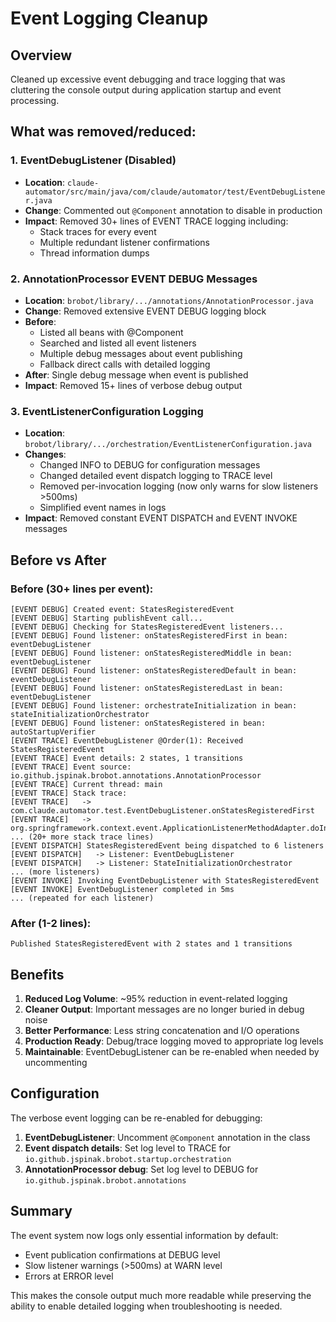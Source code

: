 # Event Logging Cleanup

## Overview
Cleaned up excessive event debugging and trace logging that was cluttering the console output during application startup and event processing.

## What was removed/reduced:

### 1. EventDebugListener (Disabled)
- **Location**: `claude-automator/src/main/java/com/claude/automator/test/EventDebugListener.java`
- **Change**: Commented out `@Component` annotation to disable in production
- **Impact**: Removed 30+ lines of EVENT TRACE logging including:
  - Stack traces for every event
  - Multiple redundant listener confirmations
  - Thread information dumps

### 2. AnnotationProcessor EVENT DEBUG Messages
- **Location**: `brobot/library/.../annotations/AnnotationProcessor.java`
- **Change**: Removed extensive EVENT DEBUG logging block
- **Before**: 
  - Listed all beans with @Component
  - Searched and listed all event listeners
  - Multiple debug messages about event publishing
  - Fallback direct calls with detailed logging
- **After**: Single debug message when event is published
- **Impact**: Removed 15+ lines of verbose debug output

### 3. EventListenerConfiguration Logging
- **Location**: `brobot/library/.../orchestration/EventListenerConfiguration.java`
- **Changes**:
  - Changed INFO to DEBUG for configuration messages
  - Changed detailed event dispatch logging to TRACE level
  - Removed per-invocation logging (now only warns for slow listeners >500ms)
  - Simplified event names in logs
- **Impact**: Removed constant EVENT DISPATCH and EVENT INVOKE messages

## Before vs After

### Before (30+ lines per event):
```
[EVENT DEBUG] Created event: StatesRegisteredEvent
[EVENT DEBUG] Starting publishEvent call...
[EVENT DEBUG] Checking for StatesRegisteredEvent listeners...
[EVENT DEBUG] Found listener: onStatesRegisteredFirst in bean: eventDebugListener
[EVENT DEBUG] Found listener: onStatesRegisteredMiddle in bean: eventDebugListener
[EVENT DEBUG] Found listener: onStatesRegisteredDefault in bean: eventDebugListener
[EVENT DEBUG] Found listener: onStatesRegisteredLast in bean: eventDebugListener
[EVENT DEBUG] Found listener: orchestrateInitialization in bean: stateInitializationOrchestrator
[EVENT DEBUG] Found listener: onStatesRegistered in bean: autoStartupVerifier
[EVENT TRACE] EventDebugListener @Order(1): Received StatesRegisteredEvent
[EVENT TRACE] Event details: 2 states, 1 transitions
[EVENT TRACE] Event source: io.github.jspinak.brobot.annotations.AnnotationProcessor
[EVENT TRACE] Current thread: main
[EVENT TRACE] Stack trace:
[EVENT TRACE]   -> com.claude.automator.test.EventDebugListener.onStatesRegisteredFirst
[EVENT TRACE]   -> org.springframework.context.event.ApplicationListenerMethodAdapter.doInvoke
... (20+ more stack trace lines)
[EVENT DISPATCH] StatesRegisteredEvent being dispatched to 6 listeners
[EVENT DISPATCH]   -> Listener: EventDebugListener
[EVENT DISPATCH]   -> Listener: StateInitializationOrchestrator
... (more listeners)
[EVENT INVOKE] Invoking EventDebugListener with StatesRegisteredEvent
[EVENT INVOKE] EventDebugListener completed in 5ms
... (repeated for each listener)
```

### After (1-2 lines):
```
Published StatesRegisteredEvent with 2 states and 1 transitions
```

## Benefits

1. **Reduced Log Volume**: ~95% reduction in event-related logging
2. **Cleaner Output**: Important messages are no longer buried in debug noise
3. **Better Performance**: Less string concatenation and I/O operations
4. **Production Ready**: Debug/trace logging moved to appropriate log levels
5. **Maintainable**: EventDebugListener can be re-enabled when needed by uncommenting

## Configuration

The verbose event logging can be re-enabled for debugging:

1. **EventDebugListener**: Uncomment `@Component` annotation in the class
2. **Event dispatch details**: Set log level to TRACE for `io.github.jspinak.brobot.startup.orchestration`
3. **AnnotationProcessor debug**: Set log level to DEBUG for `io.github.jspinak.brobot.annotations`

## Summary

The event system now logs only essential information by default:
- Event publication confirmations at DEBUG level
- Slow listener warnings (>500ms) at WARN level
- Errors at ERROR level

This makes the console output much more readable while preserving the ability to enable detailed logging when troubleshooting is needed.